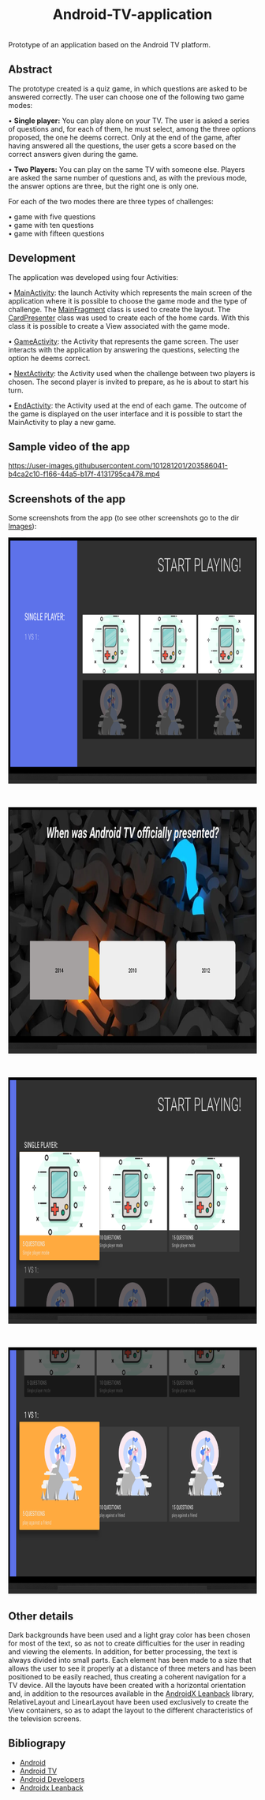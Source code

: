 <h1 align=center>Android-TV-application</h1> <br>
Prototype of an application based on the Android TV platform.

## Abstract
The prototype created is a quiz game, in which questions are asked to be answered correctly. The user can choose one of the following two game modes:

•  <strong>Single player:</strong> You can play alone on your TV. The user is asked a series of questions and, for each of them, he must select, among the three options proposed, the one he deems correct. Only at the end of the game, after having answered all the questions, the user gets a score based on the correct answers given during the game.

•  <strong>Two Players:</strong>  You can play on the same TV with someone else. Players are asked the same number of questions and, as with the previous mode, the answer options are three, but the right one is only one.

For each of the two modes there are three types of challenges:

• game with five questions <br>
• game with ten questions <br>
• game with fifteen questions <br>


## Development
The application was developed using four Activities:

• [MainActivity](https://github.com/LucaBerardi6/Android-TV-application/blob/main/AndroidTVApp/app/src/main/java/com/example/lucaberardi/MainActivity.java): the launch Activity which represents the main screen of the application where it is possible to choose the game mode and the type of challenge.
The [MainFragment](https://github.com/LucaBerardi6/Android-TV-application/blob/main/AndroidTVApp/app/src/main/java/com/example/lucaberardi/MainFragment.java) class is used to create the layout.
The [CardPresenter](https://github.com/LucaBerardi6/Android-TV-application/blob/main/AndroidTVApp/app/src/main/java/com/example/lucaberardi/CardPresenter.java) class was used to create each of the home cards. With this class it is possible to create a View associated with the game mode.

• [GameActivity](https://github.com/LucaBerardi6/Android-TV-application/blob/main/AndroidTVApp/app/src/main/java/com/example/lucaberardi/GameActivity.java): the Activity that represents the game screen. The user interacts with the application by answering the questions, selecting the option he deems correct.

• [NextActivity](https://github.com/LucaBerardi6/Android-TV-application/blob/main/AndroidTVApp/app/src/main/java/com/example/lucaberardi/NextActivity.java): the Activity used when the challenge between two players is chosen. The second player is invited to prepare, as he is about to start his turn.

• [EndActivity](https://github.com/LucaBerardi6/Android-TV-application/blob/main/AndroidTVApp/app/src/main/java/com/example/lucaberardi/EndActivity.java): the Activity used at the end of each game. The outcome of the game is displayed on the user interface and it is possible to start the MainActivity to play a new game.


## Sample video of the app

https://user-images.githubusercontent.com/101281201/203586041-b4ca2c10-f166-44a5-b17f-4131795ca478.mp4




## Screenshots of the app
Some screenshots from the app (to see other screenshots go to the dir [Images](https://github.com/LucaBerardi6/Android-TV-application/tree/main/Images)):
<p align="center">
  <img src="Images/home.png" style="width:800px;height:500px" > 
  </p>
  </br> 
  <p align="center">
   <img src="Images/game.png" style="width:800px;height:500px"> 
</p>
  </br> 
  <p align="center">
  <img src="Images/SinglePlayer.png" style="width:800px;height:500px"> 
 </p>
  </br>
 <p align="center">
  <img src="Images/2Players.png" style="width:800px;height:500px"> 
</p>


## Other details
Dark backgrounds have been used and a light gray color has been chosen for most of the text, so as not to create difficulties for the user in reading and viewing the elements. In addition, for better processing, the text is always divided into small parts.
Each element has been made to a size that allows the user to see it properly at a distance of three meters and has been positioned to be easily reached, thus creating a coherent navigation for a TV device.
All the layouts have been created with a horizontal orientation and, in addition to the resources available in the [AndroidX Leanback](https://developer.android.com/reference/androidx/leanback/app/package-summary.html) library, RelativeLayout and LinearLayout have been used exclusively to create the View containers, so as to adapt the layout to the different characteristics of the television screens.


## Bibliograpy
- [Android](https://www.android.com/)
- [Android TV](https://developer.android.com/training/tv)
- [Android Developers](https://developer.android.com/)
- [Androidx Leanback](https://developer.android.com/reference/androidx/leanback/app/package-summary)
